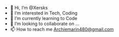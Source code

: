 - 👋 Hi, I’m @Xersks
- 👀 I’m interested in Tech, Coding
- 🌱 I’m currently learning to Code
- 💞️ I’m looking to collaborate on ...
- 📫 How to reach me Archiemarin480@gmail.com

<!---
Xersks/Xersks is a ✨ special ✨ repository because its `README.md` (this file) appears on your GitHub profile.
You can click the Preview link to take a look at your changes.
--->
